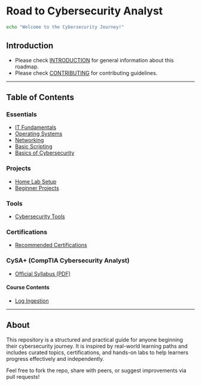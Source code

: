 # Road to Cybersecurity Analyst

```bash
echo "Welcome to the Cybersecurity Journey!"
```

## Introduction

* Please check [INTRODUCTION](INTRODUCTION.md) for general information about this roadmap.
* Please check [CONTRIBUTING](CONTRIBUTION.md) for contributing guidelines.

---

## Table of Contents

### Essentials

* [IT Fundamentals](Essentials/IT-Fundamentals.md)
* [Operating Systems](Essentials/operating-systems.md)
* [Networking](Essentials/networking.md)
* [Basic Scripting](Essentials/basic-scripting.md)
* [Basics of Cybersecurity](Essentials/basics-of-cybersecurity.md)

### Projects

* [Home Lab Setup](Projects/home-lab-setup.md)
* [Beginner Projects](Projects/beginner-projects.md)

### Tools

* [Cybersecurity Tools](tools/cybersecurity-tools.md)

### Certifications

* [Recommended Certifications](certifications/recommended-certifications.md)

### CySA+ (CompTIA Cybersecurity Analyst)

* [Official Syllabus (PDF)](Certs/CySA+/syllabus.pdf)
  
#### Course Contents

* [Log Ingestion](Certs/CySA+/LogIngestion.md)


---


## About

This repository is a structured and practical guide for anyone beginning their cybersecurity journey. It is inspired by real-world learning paths and includes curated topics, certifications, and hands-on labs to help learners progress effectively and independently.

Feel free to fork the repo, share with peers, or suggest improvements via pull requests!
